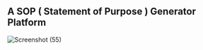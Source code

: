 ## A SOP ( Statement of Purpose ) Generator Platform
![Screenshot (55)](https://github.com/alokkumax/getSOP/assets/59159355/99c79c88-d488-4fd0-a225-6d0e61e1f924)
